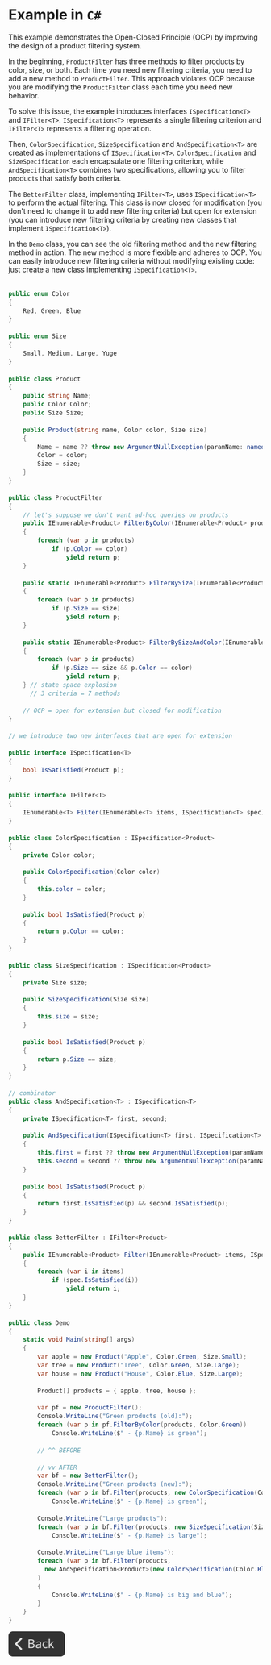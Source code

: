 # Example in `C#`

This example demonstrates the Open-Closed Principle (OCP) by improving the design of a product filtering system.

In the beginning, `ProductFilter` has three methods to filter products by color, size, or both. Each time you need new filtering criteria, you need to add a new method to `ProductFilter`. This approach violates OCP because you are modifying the `ProductFilter` class each time you need new behavior.

To solve this issue, the example introduces interfaces `ISpecification<T>` and `IFilter<T>`. `ISpecification<T>` represents a single filtering criterion and `IFilter<T>` represents a filtering operation.

Then, `ColorSpecification`, `SizeSpecification` and `AndSpecification<T>` are created as implementations of `ISpecification<T>`. `ColorSpecification` and `SizeSpecification` each encapsulate one filtering criterion, while `AndSpecification<T>` combines two specifications, allowing you to filter products that satisfy both criteria.

The `BetterFilter` class, implementing `IFilter<T>`, uses `ISpecification<T>` to perform the actual filtering. This class is now closed for modification (you don't need to change it to add new filtering criteria) but open for extension (you can introduce new filtering criteria by creating new classes that implement `ISpecification<T>`).

In the `Demo` class, you can see the old filtering method and the new filtering method in action. The new method is more flexible and adheres to OCP. You can easily introduce new filtering criteria without modifying existing code: just create a new class implementing `ISpecification<T>`.

```csharp

public enum Color
{
    Red, Green, Blue
}

public enum Size
{
    Small, Medium, Large, Yuge
}

public class Product
{
    public string Name;
    public Color Color;
    public Size Size;

    public Product(string name, Color color, Size size)
    {
        Name = name ?? throw new ArgumentNullException(paramName: nameof(name));
        Color = color;
        Size = size;
    }
}

public class ProductFilter
{
    // let's suppose we don't want ad-hoc queries on products
    public IEnumerable<Product> FilterByColor(IEnumerable<Product> products, Color color)
    {
        foreach (var p in products)
            if (p.Color == color)
                yield return p;
    }

    public static IEnumerable<Product> FilterBySize(IEnumerable<Product> products, Size size)
    {
        foreach (var p in products)
            if (p.Size == size)
                yield return p;
    }

    public static IEnumerable<Product> FilterBySizeAndColor(IEnumerable<Product> products, Size size, Color color)
    {
        foreach (var p in products)
            if (p.Size == size && p.Color == color)
                yield return p;
    } // state space explosion
      // 3 criteria = 7 methods

    // OCP = open for extension but closed for modification
}

// we introduce two new interfaces that are open for extension

public interface ISpecification<T>
{
    bool IsSatisfied(Product p);
}

public interface IFilter<T>
{
    IEnumerable<T> Filter(IEnumerable<T> items, ISpecification<T> spec);
}

public class ColorSpecification : ISpecification<Product>
{
    private Color color;

    public ColorSpecification(Color color)
    {
        this.color = color;
    }

    public bool IsSatisfied(Product p)
    {
        return p.Color == color;
    }
}

public class SizeSpecification : ISpecification<Product>
{
    private Size size;

    public SizeSpecification(Size size)
    {
        this.size = size;
    }

    public bool IsSatisfied(Product p)
    {
        return p.Size == size;
    }
}

// combinator
public class AndSpecification<T> : ISpecification<T>
{
    private ISpecification<T> first, second;

    public AndSpecification(ISpecification<T> first, ISpecification<T> second)
    {
        this.first = first ?? throw new ArgumentNullException(paramName: nameof(first));
        this.second = second ?? throw new ArgumentNullException(paramName: nameof(second));
    }

    public bool IsSatisfied(Product p)
    {
        return first.IsSatisfied(p) && second.IsSatisfied(p);
    }
}

public class BetterFilter : IFilter<Product>
{
    public IEnumerable<Product> Filter(IEnumerable<Product> items, ISpecification<Product> spec)
    {
        foreach (var i in items)
            if (spec.IsSatisfied(i))
                yield return i;
    }
}

public class Demo
{
    static void Main(string[] args)
    {
        var apple = new Product("Apple", Color.Green, Size.Small);
        var tree = new Product("Tree", Color.Green, Size.Large);
        var house = new Product("House", Color.Blue, Size.Large);

        Product[] products = { apple, tree, house };

        var pf = new ProductFilter();
        Console.WriteLine("Green products (old):");
        foreach (var p in pf.FilterByColor(products, Color.Green))
            Console.WriteLine($" - {p.Name} is green");

        // ^^ BEFORE

        // vv AFTER
        var bf = new BetterFilter();
        Console.WriteLine("Green products (new):");
        foreach (var p in bf.Filter(products, new ColorSpecification(Color.Green)))
            Console.WriteLine($" - {p.Name} is green");

        Console.WriteLine("Large products");
        foreach (var p in bf.Filter(products, new SizeSpecification(Size.Large)))
            Console.WriteLine($" - {p.Name} is large");

        Console.WriteLine("Large blue items");
        foreach (var p in bf.Filter(products,
          new AndSpecification<Product>(new ColorSpecification(Color.Blue), new SizeSpecification(Size.Large)))
        )
        {
            Console.WriteLine($" - {p.Name} is big and blue");
        }
    }
}
```

<!--Back Button-->
[<img src="../../../img/back.svg" style="width:8em;">](../OCP.md)
